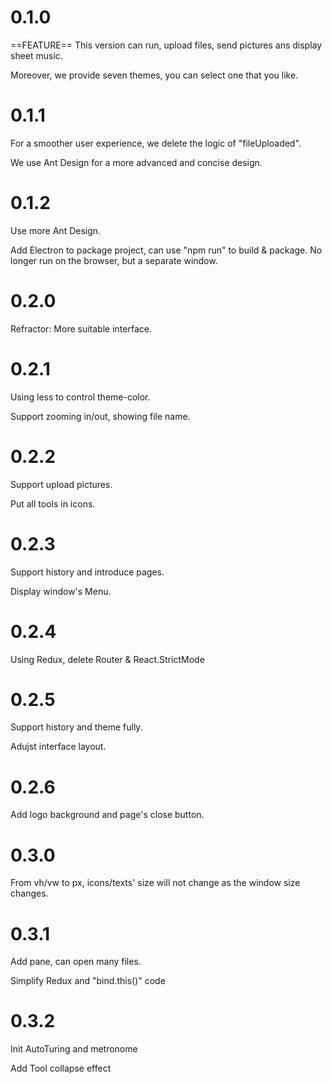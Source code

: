 # 0.1.0

==FEATURE== This version can run, upload files, send pictures ans display sheet music. 

Moreover, we provide seven themes, you can select one that you like. 

# 0.1.1

For a smoother user experience, we delete the logic of "fileUploaded". 

We use Ant Design for a more advanced and concise design. 

# 0.1.2

Use more Ant Design.

Add Electron to package project, can use "npm run" to build & package. 
No longer run on the browser, but a separate window. 

# 0.2.0

Refractor: More suitable interface.

# 0.2.1

Using less to control theme-color.

Support zooming in/out, showing file name. 

# 0.2.2

Support upload pictures.

Put all tools in icons.

# 0.2.3

Support history and introduce pages.

Display window's Menu.

# 0.2.4

Using Redux, delete Router & React.StrictMode

# 0.2.5

Support history and theme fully.

Adujst interface layout.

# 0.2.6

Add logo background and page's close button. 

# 0.3.0

From vh/vw to px, icons/texts' size will not change as the window size changes. 

# 0.3.1

Add pane, can open many files. 

Simplify Redux and "bind.this()" code 

# 0.3.2

Init AutoTuring and metronome

Add Tool collapse effect